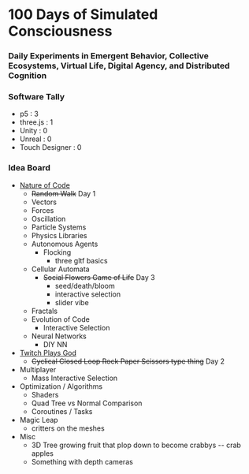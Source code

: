 # 100 Days of Simulated Consciousness
### Daily Experiments in Emergent Behavior, Collective Ecosystems, Virtual Life, Digital Agency, and Distributed Cognition


### Software Tally

- p5 : 3
- three.js : 1
- Unity : 0
- Unreal : 0
- Touch Designer : 0

### Idea Board
- [Nature of Code](https://natureofcode.com/book/)
    - ~~Random Walk~~ Day 1
    - Vectors
    - Forces
    - Oscillation
    - Particle Systems
    - Physics Libraries
    - Autonomous Agents
        - Flocking
            - three gltf basics
    - Cellular Automata
        - ~~Social Flowers Game of Life~~ Day 3
            - seed/death/bloom
            - interactive selection
            - slider vibe
    - Fractals
    - Evolution of Code
        - Interactive Selection
    - Neural Networks
        - DIY NN
- [Twitch Plays God](https://github.com/augustluhrs/Twitch_Plays_God)
    - ~~Cyclical Closed Loop Rock Paper Scissors type thing~~ Day 2
- Multiplayer
    - Mass Interactive Selection
- Optimization / Algorithms
    - Shaders
    - Quad Tree vs Normal Comparison
    - Coroutines / Tasks
- Magic Leap
    - critters on the meshes
- Misc
    - 3D Tree growing fruit that plop down to become crabbys -- crab apples
    - Something with depth cameras
